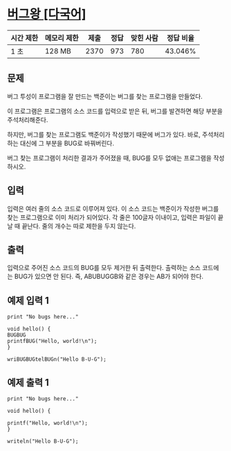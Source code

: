 # [버그왕 [다국어]](https://www.acmicpc.net/problem/3447)

| 시간 제한 | 메모리 제한 | 제출 | 정답 | 맞힌 사람 | 정답 비율 |
| --- | --- | --- | --- | --- | --- |
| 1 초 | 128 MB | 2370 | 973 | 780 | 43.046% |

## 문제

버그 투성이 프로그램을 잘 만드는 백준이는 버그를 찾는 프로그램을 만들었다.

이 프로그램은 프로그램의 소스 코드를 입력으로 받은 뒤, 버그를 발견하면 해당 부분을 주석처리해준다.

하지만, 버그를 찾는 프로그램도 백준이가 작성했기 때문에 버그가 있다. 바로, 주석처리하는 대신에 그 부분을 BUG로 바꿔버린다.

버그 찾는 프로그램이 처리한 결과가 주어졌을 때, BUG를 모두 없애는 프로그램을 작성하시오.

## 입력

입력은 여러 줄의 소스 코드로 이루어져 있다. 이 소스 코드는 백준이가 작성한 버그를 찾는 프로그램으로 이미 처리가 되어있다. 각 줄은 100글자 이내이고, 입력은 파일이 끝날 때 끝난다. 줄의 개수는 따로 제한을 두지 않는다.

## 출력

입력으로 주어진 소스 코드의 BUG를 모두 제거한 뒤 출력한다. 출력하는 소스 코드에는 BUG가 있으면 안 된다. 즉, ABUBUGGB와 같은 경우는 AB가 되어야 한다.

## 예제 입력 1

```
print "No bugs here..."

void hello() {
BUGBUG
printfBUG("Hello, world!\n");
}

wriBUGBUGtelBUGn("Hello B-U-G");

```

## 예제 출력 1

```
print "No bugs here..."

void hello() {

printf("Hello, world!\n");
}

writeln("Hello B-U-G");
```
